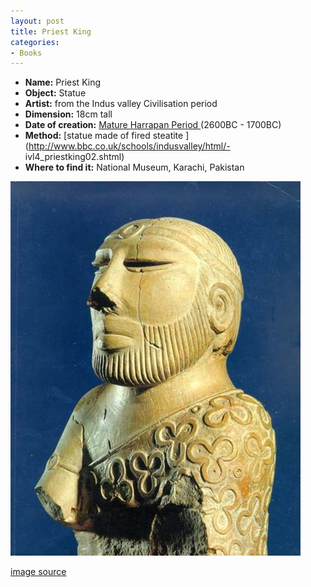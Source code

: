 ```yaml
---
layout: post
title: Priest King
categories:
- Books
---
```


- **Name:** Priest King
- **Object:** Statue
- **Artist:** from the Indus valley Civilisation period
- **Dimension:** 18cm tall
- **Date of creation:** [Mature Harrapan Period ](http://en.wikipedia.org/wiki/Indus_Valley_Civilization- )(2600BC - 1700BC)
- **Method:** [statue made of fired steatite ](http://www.bbc.co.uk/schools/indusvalley/html/- ivl4_priestking02.shtml)
- **Where to find it:** National Museum, Karachi, Pakistan

![](/img/priest_king.jpg)

[image source](http://en.wikipedia.org/wiki/Image:Mohenjo-daro_Priesterk%C3%B6nig.jpeg)
